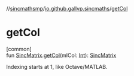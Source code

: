 //[sincmathsmp](../../index.md)/[io.github.gallvp.sincmaths](index.md)/[getCol](get-col.md)

# getCol

[common]\
fun [SincMatrix](-sinc-matrix/index.md).[getCol](get-col.md)(mlCol: [Int](https://kotlinlang.org/api/latest/jvm/stdlib/kotlin/-int/index.html)): [SincMatrix](-sinc-matrix/index.md)

Indexing starts at 1, like Octave/MATLAB.

